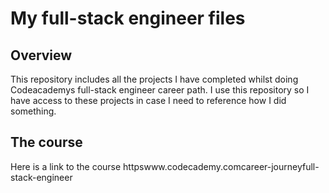 # My full-stack engineer files

## Overview

This repository includes all the projects I have completed whilst doing Codeacademys full-stack engineer career path. I use this repository so I have access to these projects in case I need to reference how I did something.


## The course

Here is a link to the course httpswww.codecademy.comcareer-journeyfull-stack-engineer

